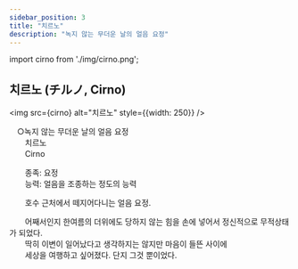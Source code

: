 ```yaml
---
sidebar_position: 3
title: "치르노"
description: "녹지 않는 무더운 날의 얼음 요정"
---
```


import cirno from './img/cirno.png';

## 치르노 (チルノ, Cirno)

<img src={cirno} alt="치르노" style={{width: 250}} />

　○녹지 않는 무더운 날의 얼음 요정  
　　치르노  
　　Cirno  

　　종족: 요정  
　　능력: 얼음을 조종하는 정도의 능력  

　　호수 근처에서 떼지어다니는 얼음 요정.  

　　어째서인지 한여름의 더위에도 당하지 않는 힘을 손에 넣어서 정신적으로 무적상태가 되었다.  
　　딱히 이변이 일어났다고 생각하지는 않지만 마음이 들뜬 사이에  
　　세상을 여행하고 싶어졌다. 단지 그것 뿐이었다.  
